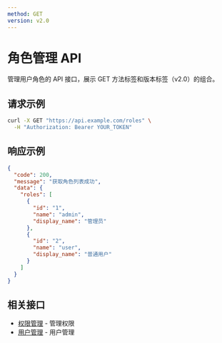 ```yaml
---
method: GET
version: v2.0
---
```


# 角色管理 API

管理用户角色的 API 接口，展示 GET 方法标签和版本标签（v2.0）的组合。

## 请求示例

```bash
curl -X GET "https://api.example.com/roles" \
  -H "Authorization: Bearer YOUR_TOKEN"
```

## 响应示例

```json
{
  "code": 200,
  "message": "获取角色列表成功",
  "data": {
    "roles": [
      {
        "id": "1",
        "name": "admin",
        "display_name": "管理员"
      },
      {
        "id": "2",
        "name": "user",
        "display_name": "普通用户"
      }
    ]
  }
}
```

## 相关接口

- [权限管理](/api/permissions) - 管理权限
- [用户管理](/api/users) - 用户管理 
